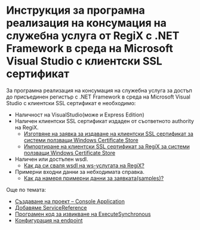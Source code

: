 # Инструкция за програмна реализация на консумация на служебна услуга от RegiX с .NET Framework в среда на Microsoft Visual Studio с клиентски SSL сертификат
За програмна реализация на консумация на служебна услуга за достъп до присъединен регистър с .NET Framework в среда на Microsoft Visual Studio с клиентски SSL сертификат е необходимо:
- Наличност на VisualStudio(може и Express Edition)
- Наличен клиентски SSL сертификат издаден от съответното authority на RegiX.
  - [Изготвяне на заявка за издаване на клиентски SSL сертификат за системи ползващи Windows Certificate Store](public/guides/07.RegixInfo.md)
  - [Импортиране на клиентски SSL сертификат за RegiX за системи ползващи Windows Certificate Store](public/guides/08.RegixInfo.md)
- Наличен или достъпен wsdl.
  - [Как да си сваля wsdl на ws-услугата на RegiX?](public/guides/02.RegixInfo.md)
- Примерни входни данни за небходимата справка.
  - [Как да намеря примерни данни за заявката(samples)?](public/guides/03.RegixInfo.md)

Още по темата:
  * [Създаване на проект – Console Application](public/guides/09.01.RegixInfo.md)
  * [Добавяме ServiceReference](public/guides/09.02.RegixInfo.md)
  * [Програмен код за извикване на ExecuteSynchronous](public/guides/09.03.RegixInfo.md)
  * [Конфигурация на endpoint](public/guides/09.04.RegixInfo.md)

